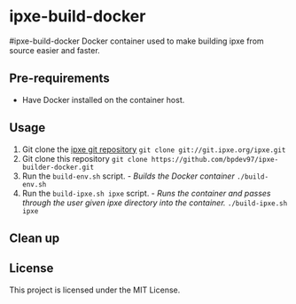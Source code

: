 # ipxe-build-docker
#ipxe-build-docker 
Docker container used to make building ipxe from source easier and faster. 

## Pre-requirements
* Have Docker installed on the container host. 

## Usage
1. Git clone the [ipxe git repository](http://git.ipxe.org/ipxe.git) 
    ```git clone git://git.ipxe.org/ipxe.git```
2. Git clone this repository 
    ```git clone https://github.com/bpdev97/ipxe-builder-docker.git```
3. Run the `build-env.sh` script. - _Builds the Docker container_
    ```./build-env.sh```
4. Run the `build-ipxe.sh ipxe` script. - _Runs the container and passes through the user given ipxe directory into the container._
    ```./build-ipxe.sh ipxe```

## Clean up

## License 
This project is licensed under the MIT License. 

